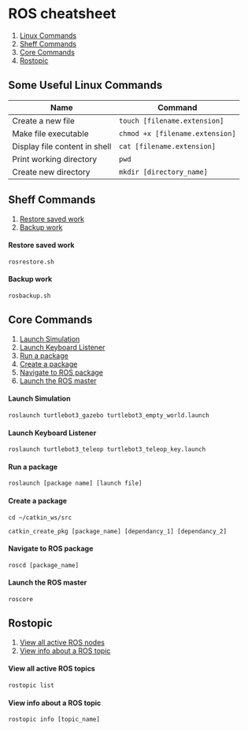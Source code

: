 
# ROS cheatsheet

1. [Linux Commands](#Some-Useful-Linux-Commands)
2. [Sheff Commands](#Sheff-Commands)
3. [Core Commands](#Core-commands)
4. [Rostopic](#Rostopic)


## Some Useful Linux Commands

| Name | Command |
| --- | ----------- |
| Create a new file | ``` touch [filename.extension] ``` |
| Make file executable | ``` chmod +x [filename.extension] ``` |
| Display file content in shell | ``` cat [filename.extension] ``` |
| Print working directory | ``` pwd ``` |
| Create new directory | ``` mkdir [directory_name] ``` |

## Sheff Commands

1. [Restore saved work](#Restore-saved-work)
2. [Backup work](#Backup-work)


#### Restore saved work

```shell
rosrestore.sh
```

#### Backup work

```shell
rosbackup.sh
```

## Core Commands

1. [Launch Simulation](#Launch-Simulation)
2. [Launch Keyboard Listener](#Launch-Keyboard-Listener)
3. [Run a package](#Run-a-package)
4. [Create a package](#Create-a-package)
5. [Navigate to ROS package](#Navigate-to-ROS-package)
6. [Launch the ROS master](#Launch-the-ROS-master)


#### Launch Simulation

```shell
roslaunch turtlebot3_gazebo turtlebot3_empty_world.launch
```


#### Launch Keyboard Listener

```shell
roslaunch turtlebot3_teleop turtlebot3_teleop_key.launch
```

#### Run a package

```shell
roslaunch [package name] [launch file]
```

#### Create a package

```shell
cd ~/catkin_ws/src
```

```shell
catkin_create_pkg [package_name] [dependancy_1] [dependancy_2]
```
#### Navigate to ROS package

```shell
roscd [package_name]
```

#### Launch the ROS master

```shell
roscore
```

## Rostopic

1. [View all active ROS nodes](#View-all-active-ROS-topics)
2. [View info about a ROS topic](#View-info-about-a-ROS-topic)


#### View all active ROS topics

```shell
rostopic list
```

#### View info about a ROS topic

```shell
rostopic info [topic_name]
```

